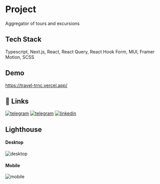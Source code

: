 # Project

Aggregator of tours and excursions

## Tech Stack

Typescript, Next.js, React, React Query, React Hook Form, MUI, Framer Motion, SCSS

## Demo

https://travel-trnc.vercel.app/

## 🔗 Links

[![telegram](https://img.shields.io/badge/Telegram-2CA5E0?style=for-the-badge&logo=telegram&logoColor=white)](https://t.me/Sergey_Slepov)
[![telegram](https://img.shields.io/badge/Skype-00AFF0?style=for-the-badge&logo=skype&logoColor=white)](https://join.skype.com/invite/btyxEKXd1LjL)
[![linkedin](https://img.shields.io/badge/LinkedIn-0077B5?style=for-the-badge&logo=linkedin&logoColor=white)](https://www.linkedin.com/)

## Lighthouse

#### Desktop

![desktop](https://res.cloudinary.com/di82msrpq/image/upload/v1690417393/desktop_a9vwwa.jpg)

#### Mobile

![mobile](https://res.cloudinary.com/di82msrpq/image/upload/v1690417378/mobile_qh6hz7.jpg)

